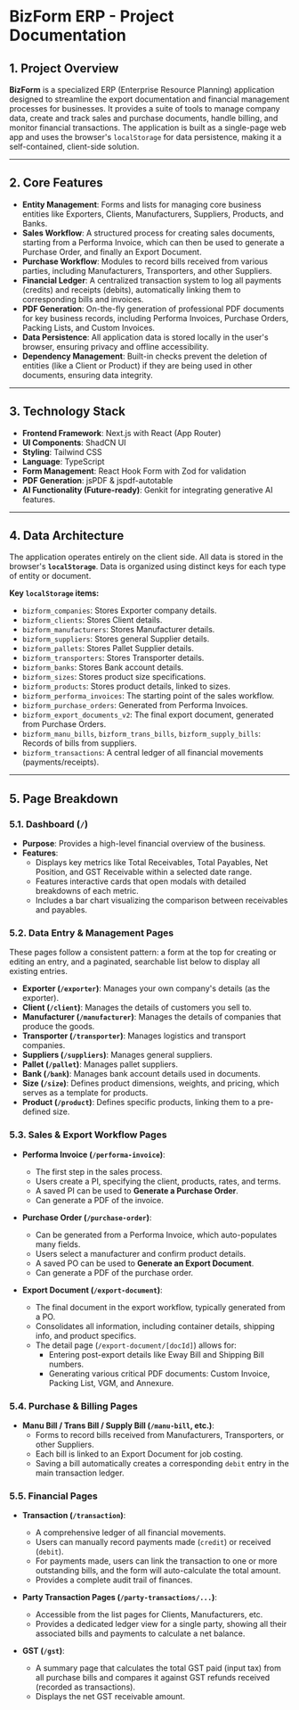 # BizForm ERP - Project Documentation

## 1. Project Overview

**BizForm** is a specialized ERP (Enterprise Resource Planning) application designed to streamline the export documentation and financial management processes for businesses. It provides a suite of tools to manage company data, create and track sales and purchase documents, handle billing, and monitor financial transactions. The application is built as a single-page web app and uses the browser's `localStorage` for data persistence, making it a self-contained, client-side solution.

---

## 2. Core Features

- **Entity Management**: Forms and lists for managing core business entities like Exporters, Clients, Manufacturers, Suppliers, Products, and Banks.
- **Sales Workflow**: A structured process for creating sales documents, starting from a Performa Invoice, which can then be used to generate a Purchase Order, and finally an Export Document.
- **Purchase Workflow**: Modules to record bills received from various parties, including Manufacturers, Transporters, and other Suppliers.
- **Financial Ledger**: A centralized transaction system to log all payments (credits) and receipts (debits), automatically linking them to corresponding bills and invoices.
- **PDF Generation**: On-the-fly generation of professional PDF documents for key business records, including Performa Invoices, Purchase Orders, Packing Lists, and Custom Invoices.
- **Data Persistence**: All application data is stored locally in the user's browser, ensuring privacy and offline accessibility.
- **Dependency Management**: Built-in checks prevent the deletion of entities (like a Client or Product) if they are being used in other documents, ensuring data integrity.

---

## 3. Technology Stack

- **Frontend Framework**: Next.js with React (App Router)
- **UI Components**: ShadCN UI
- **Styling**: Tailwind CSS
- **Language**: TypeScript
- **Form Management**: React Hook Form with Zod for validation
- **PDF Generation**: jsPDF & jspdf-autotable
- **AI Functionality (Future-ready)**: Genkit for integrating generative AI features.

---

## 4. Data Architecture

The application operates entirely on the client side. All data is stored in the browser's **`localStorage`**. Data is organized using distinct keys for each type of entity or document.

**Key `localStorage` items:**
- `bizform_companies`: Stores Exporter company details.
- `bizform_clients`: Stores Client details.
- `bizform_manufacturers`: Stores Manufacturer details.
- `bizform_suppliers`: Stores general Supplier details.
- `bizform_pallets`: Stores Pallet Supplier details.
- `bizform_transporters`: Stores Transporter details.
- `bizform_banks`: Stores Bank account details.
- `bizform_sizes`: Stores product size specifications.
- `bizform_products`: Stores product details, linked to sizes.
- `bizform_performa_invoices`: The starting point of the sales workflow.
- `bizform_purchase_orders`: Generated from Performa Invoices.
- `bizform_export_documents_v2`: The final export document, generated from Purchase Orders.
- `bizform_manu_bills`, `bizform_trans_bills`, `bizform_supply_bills`: Records of bills from suppliers.
- `bizform_transactions`: A central ledger of all financial movements (payments/receipts).

---

## 5. Page Breakdown

### 5.1. Dashboard (`/`)
- **Purpose**: Provides a high-level financial overview of the business.
- **Features**:
  - Displays key metrics like Total Receivables, Total Payables, Net Position, and GST Receivable within a selected date range.
  - Features interactive cards that open modals with detailed breakdowns of each metric.
  - Includes a bar chart visualizing the comparison between receivables and payables.

### 5.2. Data Entry & Management Pages
These pages follow a consistent pattern: a form at the top for creating or editing an entry, and a paginated, searchable list below to display all existing entries.

- **Exporter (`/exporter`)**: Manages your own company's details (as the exporter).
- **Client (`/client`)**: Manages the details of customers you sell to.
- **Manufacturer (`/manufacturer`)**: Manages the details of companies that produce the goods.
- **Transporter (`/transporter`)**: Manages logistics and transport companies.
- **Suppliers (`/suppliers`)**: Manages general suppliers.
- **Pallet (`/pallet`)**: Manages pallet suppliers.
- **Bank (`/bank`)**: Manages bank account details used in documents.
- **Size (`/size`)**: Defines product dimensions, weights, and pricing, which serves as a template for products.
- **Product (`/product`)**: Defines specific products, linking them to a pre-defined size.

### 5.3. Sales & Export Workflow Pages

- **Performa Invoice (`/performa-invoice`)**:
  - The first step in the sales process.
  - Users create a PI, specifying the client, products, rates, and terms.
  - A saved PI can be used to **Generate a Purchase Order**.
  - Can generate a PDF of the invoice.

- **Purchase Order (`/purchase-order`)**:
  - Can be generated from a Performa Invoice, which auto-populates many fields.
  - Users select a manufacturer and confirm product details.
  - A saved PO can be used to **Generate an Export Document**.
  - Can generate a PDF of the purchase order.

- **Export Document (`/export-document`)**:
  - The final document in the export workflow, typically generated from a PO.
  - Consolidates all information, including container details, shipping info, and product specifics.
  - The detail page (`/export-document/[docId]`) allows for:
    - Entering post-export details like Eway Bill and Shipping Bill numbers.
    - Generating various critical PDF documents: Custom Invoice, Packing List, VGM, and Annexure.

### 5.4. Purchase & Billing Pages

- **Manu Bill / Trans Bill / Supply Bill (`/manu-bill`, etc.)**:
  - Forms to record bills received from Manufacturers, Transporters, or other Suppliers.
  - Each bill is linked to an Export Document for job costing.
  - Saving a bill automatically creates a corresponding `debit` entry in the main transaction ledger.

### 5.5. Financial Pages

- **Transaction (`/transaction`)**:
  - A comprehensive ledger of all financial movements.
  - Users can manually record payments made (`credit`) or received (`debit`).
  - For payments made, users can link the transaction to one or more outstanding bills, and the form will auto-calculate the total amount.
  - Provides a complete audit trail of finances.

- **Party Transaction Pages (`/party-transactions/...`)**:
  - Accessible from the list pages for Clients, Manufacturers, etc.
  - Provides a dedicated ledger view for a single party, showing all their associated bills and payments to calculate a net balance.

- **GST (`/gst`)**:
  - A summary page that calculates the total GST paid (input tax) from all purchase bills and compares it against GST refunds received (recorded as transactions).
  - Displays the net GST receivable amount.
